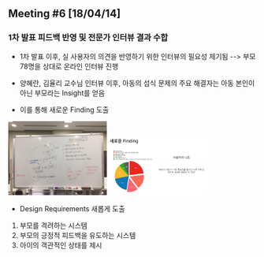 ## Meeting #6 [18/04/14]
### 1차 발표 피드백 반영 및 전문가 인터뷰 결과 수합

- 1차 발표 이후, 실 사용자의 의견을 반영하기 위한 인터뷰의 필요성 제기됨
--> 부모 78명을 상대로 온라인 인터뷰 진행

- 양혜란, 김율리 교수님 인터뷰 이후, 아동의 섭식 문제의 주요 해결자는 아동 본인이 아닌 부모라는 Insight를 얻음

- 이를 통해 새로운 Finding 도출

<img src="/img/6.jpeg" style="width: 200px;">

<img src="/img/7.jpeg" style="width: 200px;">

- Design Requirements 새롭게 도출
1. 부모를 격려하는 시스템
2. 부모의 긍정적 피드백을 유도하는 시스템
3. 아이의 객관적인 상태를 제시
